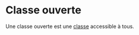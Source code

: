 
# Classe ouverte 

Une classe ouverte est une [classe](./classe.md) accessible à tous.


<!---
Author :
Validator : Jordan
-->